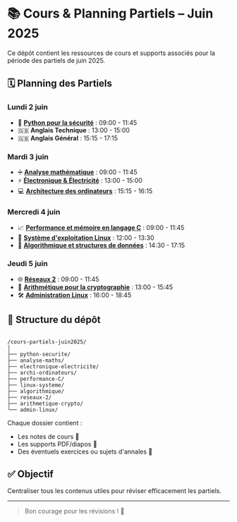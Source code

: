 # 📚 Cours & Planning Partiels – Juin 2025

Ce dépôt contient les ressources de cours et supports associés pour la période des partiels de juin 2025.

## 🗓️ Planning des Partiels

### **Lundi 2 juin**
- 🐍 [**Python pour la sécurité**](https://github.com/AirWanFR/EPITAFF-Partiels/tree/master/python-securite) : 09:00 - 11:45  
- 🇬🇧 **Anglais Technique** : 13:00 - 15:00  
- 🇬🇧 **Anglais Général** : 15:15 - 17:15  

### **Mardi 3 juin**
- ➗ [**Analyse mathématique**](https://github.com/AirWanFR/EPITAFF-Partiels/tree/master/analyse-maths) : 09:00 - 11:45  
- ⚡ [**Électronique & Électricité**](https://github.com/AirWanFR/EPITAFF-Partiels/tree/master/electronique-electricite) : 13:00 - 15:00  
- 💻 [**Architecture des ordinateurs**](https://github.com/AirWanFR/EPITAFF-Partiels/tree/master/archi-ordinateurs) : 15:15 - 16:15  

### **Mercredi 4 juin**
- 📈 [**Performance et mémoire en langage C**](https://github.com/AirWanFR/EPITAFF-Partiels/tree/master/performance-C) : 09:00 - 11:45  
- 🐧 [**Système d'exploitation Linux**](https://github.com/AirWanFR/EPITAFF-Partiels/tree/master/systeme-linux) : 12:00 - 13:30  
- 🧠 [**Algorithmique et structures de données**](https://github.com/AirWanFR/EPITAFF-Partiels/tree/master/algorithmique) : 14:30 - 17:15  

### **Jeudi 5 juin**
- 🌐 [**Réseaux 2**](https://github.com/AirWanFR/EPITAFF-Partiels/tree/master/reseau-2) : 09:00 - 11:45  
- 🔢 [**Arithmétique pour la cryptographie**](https://github.com/AirWanFR/EPITAFF-Partiels/tree/master/arithmetique-crypto) : 13:00 - 15:45  
- 🛠️ [**Administration Linux**](https://github.com/AirWanFR/EPITAFF-Partiels/tree/master/admin-linux) : 16:00 - 18:45  

## 📁 Structure du dépôt

```

/cours-partiels-juin2025/
│
├── python-securite/
├── analyse-maths/
├── electronique-electricite/
├── archi-ordinateurs/
├── performance-C/
├── linux-systeme/
├── algorithmique/
├── reseaux-2/
├── arithmetique-crypto/
└── admin-linux/

```

Chaque dossier contient :
- Les notes de cours 📒
- Les supports PDF/diapos 💾
- Des éventuels exercices ou sujets d'annales 🧠

## ✅ Objectif

Centraliser tous les contenus utiles pour réviser efficacement les partiels.

---

> Bon courage pour les révisions ! 💪
